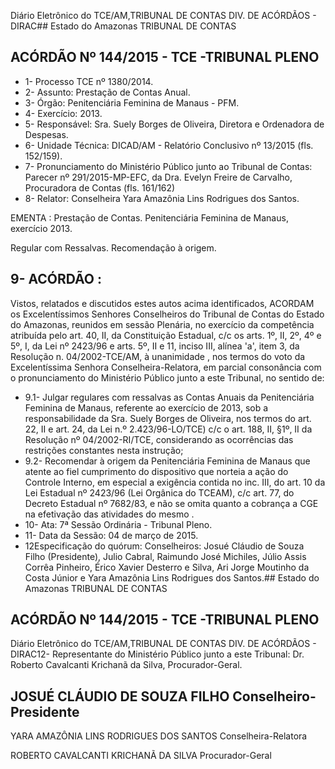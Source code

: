 Diário Eletrônico do TCE/AM,TRIBUNAL DE CONTAS DIV. DE ACÓRDÃOS - DIRAC## Estado do Amazonas TRIBUNAL DE CONTAS

## ACÓRDÃO Nº 144/2015 - TCE -TRIBUNAL PLENO

- 1- Processo TCE nº 1380/2014.
- 2- Assunto: Prestação de Contas Anual.
- 3- Órgão: Penitenciária Feminina de Manaus - PFM.
- 4- Exercício: 2013.
- 5- Responsável: Sra. Suely Borges de Oliveira, Diretora e Ordenadora de Despesas.
- 6- Unidade Técnica: DICAD/AM - Relatório Conclusivo nº 13/2015 (fls. 152/159).
- 7-  Pronunciamento  do Ministério Público  junto  ao Tribunal  de Contas: Parecer  nº 291/2015-MP-EFC,  da  Dra.  Evelyn  Freire  de  Carvalho,  Procuradora  de  Contas  (fls. 161/162)
- 8- Relator: Conselheira Yara Amazônia Lins Rodrigues dos Santos.

EMENTA : Prestação de Contas. Penitenciária Feminina de Manaus, exercício 2013.

Regular com Ressalvas. Recomendação à origem.

## 9- ACÓRDÃO :

Vistos, relatados e discutidos estes autos acima identificados, ACORDAM os Excelentíssimos Senhores Conselheiros do Tribunal de Contas do Estado do Amazonas, reunidos em sessão Plenária, no exercício da competência atribuída pelo art.  40,  II, da Constituição Estadual, c/c os arts. 1º, II, 2º, 4º e 5º, I, da Lei nº 2423/96 e arts. 5º, II e 11, inciso  III,  alínea  'a',  item  3,  da  Resolução  n.  04/2002-TCE/AM, à  unanimidade ,  nos termos do voto da Excelentíssima Senhora Conselheira-Relatora, em parcial consonância com  o  pronunciamento  do  Ministério  Público  junto  a  este  Tribunal,  no sentido de:

- 9.1-  Julgar  regulares  com  ressalvas as  Contas  Anuais  da Penitenciária Feminina  de  Manaus,  referente  ao  exercício  de  2013,  sob  a  responsabilidade  da  Sra. Suely Borges de Oliveira, nos termos do art. 22, II e art. 24, da Lei n.º 2.423/96-LO/TCE) c/c o art. 188, II, §1º,  II da Resolução nº 04/2002-RI/TCE, considerando as ocorrências das restrições constantes nesta instrução;
- 9.2- Recomendar à origem da Penitenciária Feminina de Manaus que atente ao fiel cumprimento do dispositivo que norteia a ação do Controle Interno, em especial a exigência contida no inc. III, do art. 10 da Lei Estadual nº 2423/96 (Lei Orgânica do TCEAM), c/c art. 77, do Decreto Estadual nº 7682/83,  e não se omita quanto a cobrança a CGE na efetivação das atividades do mesmo .
- 10- Ata: 7ª Sessão Ordinária - Tribunal Pleno.
- 11- Data da Sessão: 04 de março de 2015.
- 12Especificação do quórum: Conselheiros: Josué Cláudio de Souza Filho (Presidente),  Julio  Cabral,  Raimundo  José  Michiles,  Júlio  Assis  Corrêa  Pinheiro,  Érico Xavier  Desterro  e  Silva,  Ari  Jorge  Moutinho  da  Costa  Júnior  e  Yara  Amazônia  Lins Rodrigues dos Santos.## Estado do Amazonas TRIBUNAL DE CONTAS

## ACÓRDÃO Nº 144/2015 - TCE -TRIBUNAL PLENO

Diário Eletrônico do TCE/AM,TRIBUNAL DE CONTAS DIV. DE ACÓRDÃOS - DIRAC12- Representante do Ministério Público junto a este Tribunal: Dr. Roberto Cavalcanti Krichanã da Silva, Procurador-Geral.

## JOSUÉ CLÁUDIO DE SOUZA FILHO Conselheiro-Presidente

YARA AMAZÔNIA LINS RODRIGUES DOS SANTOS Conselheira-Relatora

ROBERTO CAVALCANTI KRICHANÃ DA SILVA Procurador-Geral